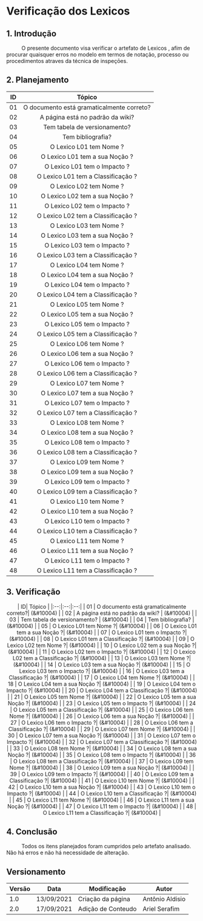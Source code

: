 # Verificação dos Lexicos

## 1. Introdução
<p style="text-indent: 40px; align="justify">
O presente documento visa verificar o artefato de <a herf = "/2021.1-Caixa_Tem/Modelagem/Lexicos/">Lexicos </a>, afim de procurar quaisquer erros no modelo em termos de notação, processo ou procedimentos atraves da técnica de inspeçōes.
</p>

## 2. Planejamento 

<center>

| ID| Tópico |
|:--:|:--:|
| 01 | O documento está gramaticalmente correto? |
| 02 | A página está no padrão da wiki? |
| 03 | Tem tabela de versionamento? |
| 04 | Tem bibliografia? |
| 05 | O Lexico L01 tem Nome ?|
| 06 | O Lexico L01 tem a sua Noção ?|
| 07 | O Lexico L01 tem o Impacto ?|
| 08 | O Lexico L01 tem a Classificação ?|
| 09 | O Lexico L02 tem Nome ?|
| 10 | O Lexico L02 tem a sua Noção ?|
| 11 | O Lexico L02 tem o Impacto ?|
| 12 | O Lexico L02 tem a Classificação ?|
| 13 | O Lexico L03 tem Nome ?|
| 14 | O Lexico L03 tem a sua Noção ?|
| 15 | O Lexico L03 tem o Impacto ?|
| 16 | O Lexico L03 tem a Classificação ?|
| 17 | O Lexico L04 tem Nome ?|
| 18 | O Lexico L04 tem a sua Noção ?|
| 19 | O Lexico L04 tem o Impacto ?|
| 20 | O Lexico L04 tem a Classificação ?|
| 21 | O Lexico L05 tem Nome ?|
| 22 | O Lexico L05 tem a sua Noção ?|
| 23 | O Lexico L05 tem o Impacto ?|
| 24 | O Lexico L05 tem a Classificação ?|
| 25 | O Lexico L06 tem Nome ?|
| 26 | O Lexico L06 tem a sua Noção ?|
| 27 | O Lexico L06 tem o Impacto ?|
| 28 | O Lexico L06 tem a Classificação ?|
| 29 | O Lexico L07 tem Nome ?|
| 30 | O Lexico L07 tem a sua Noção ?|
| 31 | O Lexico L07 tem o Impacto ?|
| 32 | O Lexico L07 tem a Classificação ?|
| 33 | O Lexico L08 tem Nome ?|
| 34 | O Lexico L08 tem a sua Noção ?|
| 35 | O Lexico L08 tem o Impacto ?|
| 36 | O Lexico L08 tem a Classificação ?|
| 37 | O Lexico L09 tem Nome ?|
| 38 | O Lexico L09 tem a sua Noção ?|
| 39 | O Lexico L09 tem o Impacto ?|
| 40 | O Lexico L09 tem a Classificação ?|
| 41 | O Lexico L10 tem Nome ?|
| 42 | O Lexico L10 tem a sua Noção ?|
| 43 | O Lexico L10 tem o Impacto ?|
| 44 | O Lexico L10 tem a Classificação ?|
| 45 | O Lexico L11 tem Nome ?|
| 46 | O Lexico L11 tem a sua Noção ?|
| 47 | O Lexico L11 tem o Impacto ?|
| 48 | O Lexico L11 tem a Classificação ?|
</center>

## 3. Verificação 
<center>

| ID| Tópico |
|:--:|:--:|:--:|
| 01 | O documento está gramaticalmente correto?| (&#10004) | 
| 02 | A página está no padrão da wiki? | (&#10004) | 
| 03 | Tem tabela de versionamento? | (&#10004) | 
| 04 | Tem bibliografia? | (&#10004) | 
| 05 | O Lexico L01 tem Nome ?| (&#10004) | 
| 06 | O Lexico L01 tem a sua Noção ?| (&#10004) | 
| 07 | O Lexico L01 tem o Impacto ?| (&#10004) | 
| 08 | O Lexico L01 tem a Classificação ?| (&#10004) | 
| 09 | O Lexico L02 tem Nome ?| (&#10004) | 
| 10 | O Lexico L02 tem a sua Noção ?| (&#10004) | 
| 11 | O Lexico L02 tem o Impacto ?| (&#10004) | 
| 12 | O Lexico L02 tem a Classificação ?| (&#10004) | 
| 13 | O Lexico L03 tem Nome ?| (&#10004) | 
| 14 | O Lexico L03 tem a sua Noção ?| (&#10004) | 
| 15 | O Lexico L03 tem o Impacto ?| (&#10004) | 
| 16 | O Lexico L03 tem a Classificação ?| (&#10004) | 
| 17 | O Lexico L04 tem Nome ?| (&#10004) | 
| 18 | O Lexico L04 tem a sua Noção ?| (&#10004) | 
| 19 | O Lexico L04 tem o Impacto ?| (&#10004) | 
| 20 | O Lexico L04 tem a Classificação ?| (&#10004) | 
| 21 | O Lexico L05 tem Nome ?| (&#10004) | 
| 22 | O Lexico L05 tem a sua Noção ?| (&#10004) | 
| 23 | O Lexico L05 tem o Impacto ?| (&#10004) | 
| 24 | O Lexico L05 tem a Classificação ?| (&#10004) | 
| 25 | O Lexico L06 tem Nome ?| (&#10004) | 
| 26 | O Lexico L06 tem a sua Noção ?| (&#10004) | 
| 27 | O Lexico L06 tem o Impacto ?| (&#10004) | 
| 28 | O Lexico L06 tem a Classificação ?| (&#10004) | 
| 29 | O Lexico L07 tem Nome ?| (&#10004) | 
| 30 | O Lexico L07 tem a sua Noção ?| (&#10004) | 
| 31 | O Lexico L07 tem o Impacto ?| (&#10004) | 
| 32 | O Lexico L07 tem a Classificação ?| (&#10004) | 
| 33 | O Lexico L08 tem Nome ?| (&#10004) | 
| 34 | O Lexico L08 tem a sua Noção ?| (&#10004) | 
| 35 | O Lexico L08 tem o Impacto ?| (&#10004) | 
| 36 | O Lexico L08 tem a Classificação ?| (&#10004) | 
| 37 | O Lexico L09 tem Nome ?| (&#10004) | 
| 38 | O Lexico L09 tem a sua Noção ?| (&#10004) | 
| 39 | O Lexico L09 tem o Impacto ?| (&#10004) | 
| 40 | O Lexico L09 tem a Classificação ?| (&#10004) | 
| 41 | O Lexico L10 tem Nome ?| (&#10004) | 
| 42 | O Lexico L10 tem a sua Noção ?| (&#10004) | 
| 43 | O Lexico L10 tem o Impacto ?| (&#10004) | 
| 44 | O Lexico L10 tem a Classificação ?| (&#10004) | 
| 45 | O Lexico L11 tem Nome ?| (&#10004) | 
| 46 | O Lexico L11 tem a sua Noção ?| (&#10004) | 
| 47 | O Lexico L11 tem o Impacto ?| (&#10004) | 
| 48 | O Lexico L11 tem a Classificação ?| (&#10004) | 
</center>

## 4. Conclusão
<p style="text-indent: 40px; align="justify">
Todos os itens planejados foram cumpridos pelo artefato analisado. Não há erros e não há necessidade de alteração.
</p>

## Versionamento
<center>

| Versão | Data | Modificação | Autor |
|--|--|--|--|
| 1.0 | 13/09/2021 | Criação da página | Antônio Aldisio |
| 2.0 | 17/09/2021 | Adição de Conteudo | Ariel Serafim |
</center>